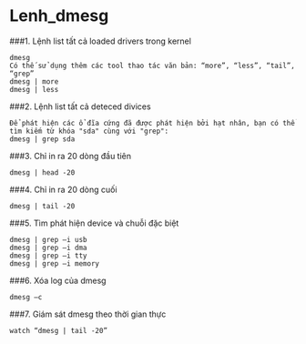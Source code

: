 Lenh_dmesg
==========
###1.	Lệnh list tất cả loaded drivers trong kernel

`````
dmesg
Có thế sử dụng thêm các tool thao tác văn bản: “more”, “less”, “tail”, “grep”
dmesg | more
dmesg | less
`````
###2.	Lệnh list tất cả deteced divices

`````
Để phát hiện các ổ đĩa cứng đã được phát hiện bởi hạt nhân, bạn có thể tìm kiếm từ khóa "sda" cùng với "grep":
dmesg | grep sda
`````
###3.	Chỉ in ra 20 dòng đầu tiên

`````
dmesg | head -20
`````
###4.	Chỉ in ra 20 dòng cuối

`````
dmesg | tail -20
`````
###5.	Tìm phát hiện device và chuỗi đặc biệt

`````
dmesg | grep –i usb
dmesg | grep –i dma
dmesg | grep –i tty
dmesg | grep –i memory
`````
###6.	Xóa log của dmesg

`````
dmesg –c
`````
###7.	Giám sát dmesg theo thời gian thực

`````
watch “dmesg | tail -20”
`````
